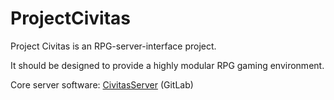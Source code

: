 # ProjectCivitas

Project Civitas is an RPG-server-interface project.

It should be designed to provide a highly modular RPG gaming environment. 

Core server software: [CivitasServer](https://gitlab.com/herbertsfundgrube/civitasserver) (GitLab)
